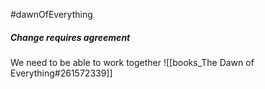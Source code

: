 #dawnOfEverything
##### Change requires agreement

We need to be able to work together
![[books_The Dawn of Everything#261572339]]